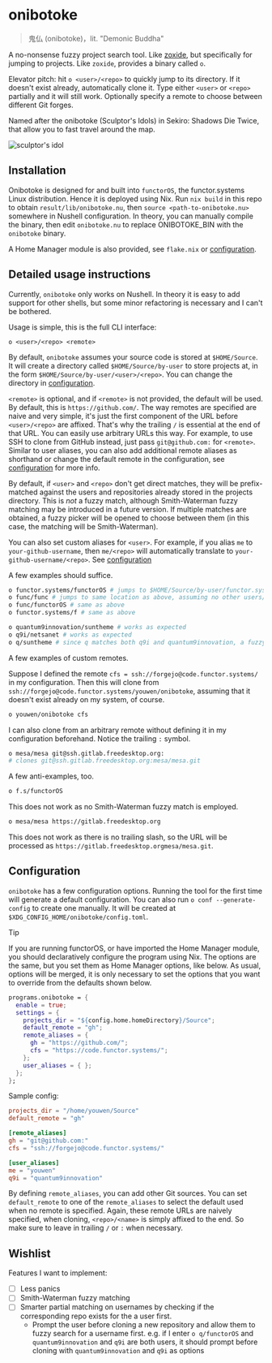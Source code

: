# onibotoke

> 鬼仏 (onibotoke)，lit. "Demonic Buddha"

A no-nonsense fuzzy project search tool. Like
[zoxide](https://github.com/ajeetdsouza/zoxide), but specifically for jumping
to projects. Like `zoxide`, provides a binary called `o`.

Elevator pitch: hit `o <user>/<repo>` to quickly jump to its directory. If it
doesn't exist already, automatically clone it. Type either `<user>` or `<repo>`
partially and it will still work. Optionally specify a remote to choose between
different Git forges.

Named after the onibotoke (Sculptor's Idols) in Sekiro: Shadows Die Twice, that
allow you to fast travel around the map.

![sculptor's idol](https://static.wikia.nocookie.net/shadowsdietwice/images/e/e9/Sculptors_Idol.jpg/revision/latest?cb=20190323220314)

## Installation

Onibotoke is designed for and built into `functorOS`, the functor.systems Linux
distribution. Hence it is deployed using Nix. Run `nix build` in this repo to
obtain `result/lib/onibotoke.nu`, then `source <path-to-onibotoke.nu>`
somewhere in Nushell configuration. In theory, you can manually compile the
binary, then edit `onibotoke.nu` to replace ONIBOTOKE_BIN with the `onibotoke`
binary.

A Home Manager module is also provided, see `flake.nix` or [configuration](#configuration).

## Detailed usage instructions

Currently, `onibotoke` only works on Nushell. In theory it is easy to add
support for other shells, but some minor refactoring is necessary and I can't
be bothered.

Usage is simple, this is the full CLI interface:
```
o <user>/<repo> <remote>
```

By default, `onibotoke` assumes your source code is stored at `$HOME/Source`.
It will create a directory called `$HOME/Source/by-user` to store projects at,
in the form `$HOME/Source/by-user/<user>/<repo>`. You can change the directory
in [configuration](#configuration).

`<remote>` is optional, and if `<remote>` is not provided, the default will be
used. By default, this is `https://github.com/`. The way remotes are specified
are naive and very simple, it's just the first component of the URL before
`<user>/<repo>` are affixed. That's why the trailing `/` is essential at the
end of that URL. You can easily use arbitrary URLs this way. For example, to
use SSH to clone from GitHub instead, just pass `git@github.com:` for
`<remote>`. Similar to user aliases, you can also add additional remote aliases
as shorthand or change the default remote in the configuration, see
[configuration](#configuration) for more info.

By default, if `<user>` and `<repo>` don't get direct matches, they will be
prefix-matched against the users and repositories already stored in the
projects directory. This is _not_ a fuzzy match, although Smith-Waterman fuzzy
matching may be introduced in a future version. If multiple matches are
obtained, a fuzzy picker will be opened to choose between them (in this case,
the matching will be Smith-Waterman).

You can also set custom aliases for `<user>`. For example, if you alias `me` to
`your-github-username`, then `me/<repo>` will automatically translate to
`your-github-username/<repo>`. See [configuration](#configuration)

A few examples should suffice.

```sh
o functor.systems/functorOS # jumps to $HOME/Source/by-user/functor.systems/functorOS
o func/func # jumps to same location as above, assuming no other users/repos match the pattern
o func/functorOS # same as above
o functor.systems/f # same as above

o quantum9innovation/suntheme # works as expected
o q9i/netsanet # works as expected
o q/suntheme # since q matches both q9i and quantum9innovation, a fuzzy-picker will be opened
```

A few examples of custom remotes.

Suppose I defined the remote `cfs = ssh://forgejo@code.functor.systems/` in my
configuration. Then this will clone from
`ssh://forgejo@code.functor.systems/youwen/onibotoke`, assuming that it doesn't
exist already on my system, of course.

```sh
o youwen/onibotoke cfs
```

I can also clone from an arbitrary remote without defining it in my
configuration beforehand. Notice the trailing `:` symbol.

```sh
o mesa/mesa git@ssh.gitlab.freedesktop.org:
# clones git@ssh.gitlab.freedesktop.org:mesa/mesa.git
```

A few anti-examples, too.

```sh
o f.s/functorOS
```

This does not work as no Smith-Waterman fuzzy match is employed.

```sh
o mesa/mesa https://gitlab.freedesktop.org
```

This does not work as there is no trailing slash, so the URL will be processed
as `https://gitlab.freedesktop.orgmesa/mesa.git`.

## Configuration

`onibotoke` has a few configuration options. Running the tool for the first
time will generate a default configuration. You can also run `o conf --generate-config` to
create one manually. It will be created at `$XDG_CONFIG_HOME/onibotoke/config.toml`.

> [!TIP]
> If you are running functorOS, or have imported the Home Manager module, you
> should declaratively configure the program using Nix. The options are the
> same, but you set them as Home Manager options, like below. As usual, options
> will be merged, it is only necessary to set the options that you want to
> override from the defaults shown below.
> ```nix
> programs.onibotoke = {
>   enable = true;
>   settings = {
>     projects_dir = "${config.home.homeDirectory}/Source";
>     default_remote = "gh";
>     remote_aliases = {
>       gh = "https://github.com/";
>       cfs = "https://code.functor.systems/";
>     };
>     user_aliases = { };
>   };
> };
> ```

Sample config:

```toml
projects_dir = "/home/youwen/Source"
default_remote = "gh"

[remote_aliases]
gh = "git@github.com:"
cfs = "ssh://forgejo@code.functor.systems/"

[user_aliases]
me = "youwen"
q9i = "quantum9innovation"
```

By defining `remote_aliases`, you can add other Git sources. You can set
`default_remote` to one of the `remote_aliases` to select the default used when
no remote is specified. Again, these remote URLs are naively specified, when
cloning, `<repo>/<name>` is simply affixed to the end. So make sure to leave in
trailing `/` or `:` when necessary.

## Wishlist

Features I want to implement:

- [ ] Less panics
- [ ] Smith-Waterman fuzzy matching
- [ ] Smarter partial matching on usernames by checking if the corresponding repo exists for the a user first.
    - Prompt the user before cloning a new repository and allow them to fuzzy
      search for a username first. e.g. if I enter `o q/functorOS` and
      `quantum9innovation` and `q9i` are both users, it should prompt before
      cloning with `quantum9innovation` and `q9i` as options
